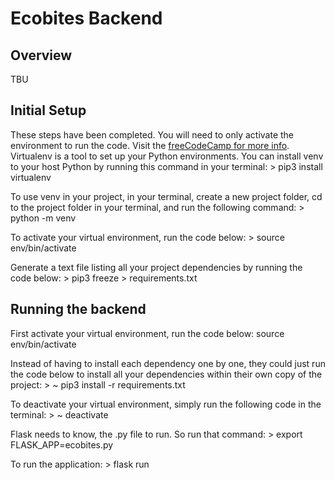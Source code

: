 # Ecobites Backend 


## Overview
TBU 


## Initial Setup 
These steps have been completed. You will need to only activate the environment to run the code. 
Visit the [freeCodeCamp for more info](https://www.freecodecamp.org/news/how-to-setup-virtual-environments-in-python/).
Virtualenv is a tool to set up your Python environments. You can install venv to your host Python by running this command in your terminal:
        > pip3 install virtualenv   

To use venv in your project, in your terminal, create a new project folder, cd to the project folder in your terminal, and run the following command:
        > python<version> -m venv <virtual-environment-name>

To activate your virtual environment, run the code below:
       > source env/bin/activate

Generate a text file listing all your project dependencies by running the code below:
       > pip3 freeze > requirements.txt



## Running the backend 
First activate your virtual environment, run the code below:
        source env/bin/activate


Instead of having to install each dependency one by one, they could just run the code below to install all your dependencies within their own copy of the project:
        > ~ pip3 install -r requirements.txt


To deactivate your virtual environment, simply run the following code in the terminal:
        > ~ deactivate


Flask needs to know, the .py file to run. So run that command:
        > export FLASK_APP=ecobites.py

To run the application:
        > flask run